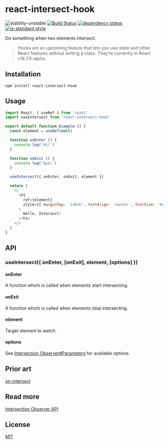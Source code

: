 # react-intersect-hook 

![stability-unstable](https://img.shields.io/badge/stability-unstable-yellow.svg) [![Build Status](https://travis-ci.com/neosiae/react-intersect-hook.svg?branch=master)](https://travis-ci.com/neosiae/react-intersect-hook) [![dependency status](https://depsjs.xyz/status/github/neosiae/react-intersect-hook/status.svg)](https://depsjs.xyz/github/neosiae/react-intersect-hook) [![js-standard-style](https://img.shields.io/badge/code%20style-standard-brightgreen.svg)](http://standardjs.com) 

Do something when two elements intersect. 

> Hooks are an upcoming feature that lets you use state and other React features without writing a class. They’re currently in React v16.7.0-alpha.

## Installation
`npm install react-intersect-hook`

## Usage

```javascript
import React, { useRef } from 'react'
import useIntersect from 'react-intersect-hook'

export default function Example () {
  const element = useRef(null)

  function onEnter () {
    console.log('Hi!')
  }

  function onExit () {
    console.log('Bye!')
  }

  useIntersect({ onEnter, onExit, element })

  return (
    <>
      <h1
        ref={element}
        style={{ marginTop: '110vh', textAlign: 'center', fontSize: '4em' }}
      >
        Hello, Intersect!
      </h1>
    </>
  )
}
```

## API

### useIntersect({ onEnter, [onExit], element, [options] })

#### onEnter
A function which is called when elements start intersecting. 

#### onExit
A function which is called when elements stop intersecting.

#### element
Target element to watch.

#### options
See [Intersection Observer#Parameters](https://developer.mozilla.org/en-US/docs/Web/API/IntersectionObserver/IntersectionObserver#Parameters) for available options.

## Prior art
[on-intersect](https://github.com/yoshuawuyts/on-intersect)

## Read more 
[Intersection Observer API](https://developer.mozilla.org/en-US/docs/Web/API/Intersection_Observer_API)

## License
[MIT](https://opensource.org/licenses/MIT)
